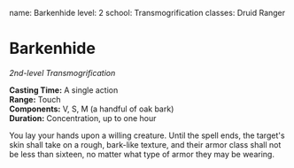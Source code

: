 name: Barkenhide
level: 2
school: Transmogrification
classes: Druid
         Ranger

# Barkenhide 
_2nd-level Transmogrification_ 

**Casting Time:** A single action    
**Range:** Touch    
**Components:** V, S, M (a handful of oak bark)    
**Duration:** Concentration, up to one hour 

You lay your hands upon a willing creature. Until the spell ends, the target's skin shall take on a rough, bark-like texture, and their armor class shall not be less than sixteen, no matter what type of armor they may be wearing.